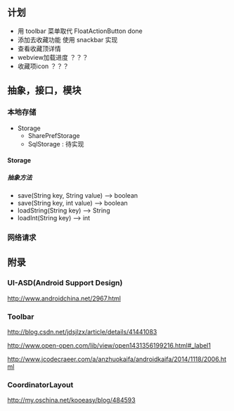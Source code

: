 ## 计划
+ 用 toolbar 菜单取代 FloatActionButton done
+ 添加去收藏功能  使用 snackbar 实现
+ 查看收藏顶详情
+ webview加载进度  ？？？
+ 收藏项icon ？？？





## 抽象，接口，模块
### 本地存储
+ Storage
    + SharePrefStorage
    + SqlStorage : 待实现


#### Storage
##### 抽象方法
+ save(String key, String value) --> boolean
+ save(String key, int value) --> boolean
+ loadString(String key) --> String
+ loadInt(String key) --> int



### 网络请求




## 附录

### UI-ASD(Android Support Design)
http://www.androidchina.net/2967.html


### Toolbar
http://blog.csdn.net/jdsjlzx/article/details/41441083

http://www.open-open.com/lib/view/open1431356199216.html#_label1

http://www.jcodecraeer.com/a/anzhuokaifa/androidkaifa/2014/1118/2006.html

### CoordinatorLayout
http://my.oschina.net/kooeasy/blog/484593
